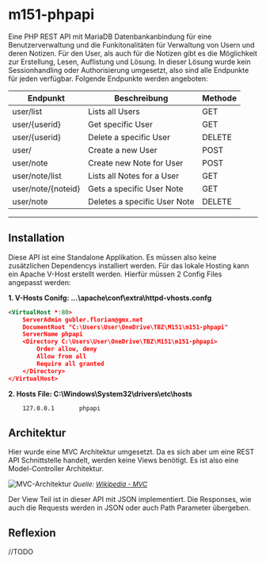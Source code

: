 # m151-phpapi
Eine PHP REST API mit MariaDB Datenbankanbindung für eine Benutzerverwaltung und die Funkitonalitäten für Verwaltung von Usern und deren Notizen. Für den User, als auch für die Notizen gibt es die Möglichkeit zur Erstellung, Lesen, Auflistung und Lösung. In dieser Lösung wurde kein Sessionhandling oder Authorisierung umgesetzt, also sind alle Endpunkte für jeden verfügbar. Folgende Endpunkte werden angeboten:

| Endpunkt           | Beschreibung                 | Methode |
| ------------------ | ---------------------------- | ------- |
| user/list          | Lists all Users              | GET     |
| user/{userid}      | Get specific User            | GET     |
| user/{userid}      | Delete a specific User       | DELETE  |
| user/              | Create a new User            | POST    |
| user/note          | Create new Note for User     | POST    |
| user/note/list     | Lists all Notes for a User   | GET     |
| user/note/{noteid} | Gets a specific User Note    | GET     |
| user/note          | Deletes a specific User Note | DELETE  |

***
## Installation
Diese API ist eine Standalone Applikation. Es müssen also keine zusätzlichen Dependencys installiert werden. Für das lokale Hosting kann ein Apache V-Host erstellt werden. Hierfür müssen 2 Config Files angepasst werden:

**1. V-Hosts Conifg: ...\apache\conf\extra\httpd-vhosts.confg**
```xml
<VirtualHost *:80>
    ServerAdmin gubler.florian@gmx.net
    DocumentRoot "C:\Users\User\OneDrive\TBZ\M151\m151-phpapi"
    ServerName phpapi
    <Directory C:\Users\User\OneDrive\TBZ\M151\m151-phpapi>
     	Order allow, deny
		Allow from all
		Require all granted
    </Directory>
</VirtualHost>
```

**2. Hosts File: C:\Windows\System32\drivers\etc\hosts**
```xml
	127.0.0.1		phpapi
```

## Architektur
Hier wurde eine MVC Architektur umgesetzt. Da es sich aber um eine REST API Schnittstelle handelt, werden keine Views benötigt. Es ist also eine Model-Controller Architektur.

![MVC-Architektur](https://upload.wikimedia.org/wikipedia/commons/2/2e/ModelViewControllerDiagram.svg "MVC-Architketur")
<font size="2">*Quelle: [Wikipedia - MVC](https://upload.wikimedia.org/wikipedia/commons/2/2e/ModelViewControllerDiagram.svg)*</font>

Der View Teil ist in dieser API mit JSON implementiert. Die Responses, wie auch die Requests werden in JSON oder auch Path Parameter übergeben.

## Reflexion
//TODO



